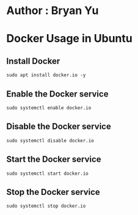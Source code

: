 # Author : Bryan Yu

# Docker Usage in Ubuntu

## Install Docker
```
sudo apt install docker.io -y
```

## Enable the Docker service
```
sudo systemctl enable docker.io
```

## Disable the Docker service

```
sudo systemctl disable docker.io
```

## Start the Docker service

```
sudo systemctl start docker.io
```

## Stop the Docker service

```
sudo systemctl stop docker.io
```

